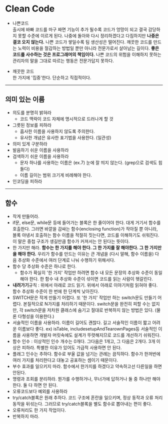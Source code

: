 



# Clean Code

- 나쁜코드<br>
출시에 바빠 코드를 마구 짜면 기능이 추가 될수록 코드가 엉망이 되고 결국 감당하지 못할 수준에 이르게 된다. 나중에 돌아와 다시 정리하겠다고 다짐하지만 **나중은 결코 오지 않는다.**
나쁜 코드가 쌓일수록 팀 생산성은 떨어진다. 깨끗한 코드를 만드는 노력이 비용을 절감하는 방법일 뿐만 아니라 전문가로서 살아남는 길이다. **좋은 코드를 사수하는 것은 프로그래머의 책임이다.** 나쁜 코드의 위험을 이해하지 못하는 관리자의 말을 그대로 따르는 행동은 전문가답지 못하다.

- 깨끗한 코드<br>
한 가지에 '집중'한다. 단순하고 직접적이다.

-----

## 의미 있는 이름

- 의도를 분명히 밝혀라
	- 코드 맥락이 코드 자체에 명시적으로 드러나게 할 것
- 그릇된 정보를 피하라
	- 흡사한 이름을 사용하지 않도록 주의한다.
	- 유사한 개념은 유사한 표기법을 사용한다. (일관성)
- 의미 있게 구분하라
- 발음하기 쉬운 이름을 사용하라
- 검색하기 쉬운 이름을 사용하라
	- 문자 하나를 사용하는 이름은 (ex.7) 눈에 잘 띄지 않는다. (grep으로 검색도 힘들다)
	- 이름 길이는 범위 크기게 비례해야 한다.
- 인코딩을 피하라


-----

## 함수

- 작게 만들어라.
- if문, else문, while문 등에 들어가는 블록은 한 줄이어야 한다. 대게 거기서 함수를 호출한다. 그러면 바깥을 감싸는 함수(enclosing function)가 작아질 뿐 아니라, 블록 아넹서 호출하는 함수 이름을 적절히 짓는다면, 코드를 이해하기도 쉬워진다. 이 말은 중첩 구조가 생길만큼 함수가 커져서는 안 된다는 뜻이다.
- 한 가지만 해라. **함수는 한 가지를 해야 한다. 그 한 가지를 잘 해야한다. 그 한 가지만을 해야 한다.** 우리가 함수를 만드는 이유는 큰 개념을 (다시 말해, 함수 이름을) 다음 추상화 수준에서 여러 단계로 나눠 수행하기 위해서다.
- 함수 당 추상화 수준은 하나로 한다.
	- 함수가 확실히 '한 가지' 작업만 하려면 함수 내 모든 문장의 추상화 수준이 동일해야 한다. 한 함수 내 추상화 수준이 섞이면 코드를 읽는 사람이 헷갈린다.
- **내려가기**규칙 : 위에서 아래로 코드 읽기. 위에서 아래로 이야기처럼 읽혀야 좋다. 함수 추상화 수준이 한 번에 한 단계씩 낮아진다.
- SWITCH문은 작게 만들기 어렵다. 또 '한 가지' 작업만 하는 switch문도 만들기 어렵다. 본질적으로 N가지를 처리하기 때문이다. switch문을 완전히 피할 수는 없지만, 각 switch문을 저차원 클래스에 숨기고 절대로 반복하지 않는 방법은 있다. (물론 다형성을 이용한다.)
- 서술적인 이름을 사용하라. 이름이 길어도 괜찮다. 길고 서술적인 이름이 짧고 어려운 이름보다 좋다. ex) isTable, includesetupAndTearownPages등 서술적인 이름을 사용하면 개발자 머릿속에도 설계가 뚜렷해지므로 코드를 개선하기 쉬워진다. 
- 함수 인수 : 이상적인 인수 개수는 0개다. 그다음은 1개고, 그 다음은 2개다. 3개 이상은 피하라. 특별한 이유가 있어도 가급적 사용하면 안 된다.
- 플래그 인수는 추하다. 함수로 부울 값을 넘기는 관례는 끔직하다. 함수가 한꺼번에 여러 가지를 처리한다고 대놓고 공표하는 셈이기 때문이다.
- 부수 효과를 일으키지 마라. 함수에서 한가지를 하겠다고 약속하고선 다른일을 하면 안된다.
- 명령과 조회를 분리하라. 뭔가를 수행하거나, 무너가에 답하거나 둘 중 하나만 해야 한다. 둘 다 하면 안 된다.
- 오류코드보다 예외를 사용하라
- try/catch블록은 원래 추하다. 코드 구조에 혼란을 일으키며, 정상 동작과 오류 처리 동작을 뒤섞는다. 그러므로 try/catch블록을 별도 함수로 뽑아내는 편이 좋다.
- 오류처리도 한 가지 작업이다.
- 반복하지 마라.
